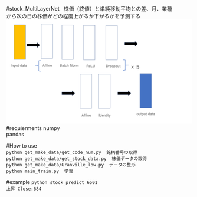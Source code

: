 #stock_MultiLayerNet  
株価（終値）と単純移動平均との差、月、業種  
から次の日の株価がどの程度上がるか下がるかを予測する  
![image](./画像.PNG)  
#requierments 
numpy  
pandas  

#How to use  
`python get_make_data/get_code_num.py  銘柄番号の取得`  
`python get_make_data/get_stock_data.py  株価データの取得`  
`python get_make_data/Granville_low.py  データの整形`  
`python main_train.py  学習`  

#example
`python stock_predict 6501`  
`上昇 Close:684`
